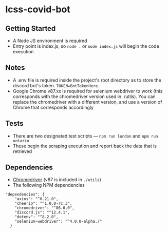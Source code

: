 # lcss-covid-bot
## Getting Started
* A Node JS environment is required 
* Entry point is index.js, so `node .` or `node index.js` will begin the code execution

## Notes
* A .env file is required inside the project's root directory as to store the discord bot's token. `TOKEN=BotTokenHere`.
* Google Chrome v87.xx is required for selenium webdriver to work (this corresponds with the chromedriver version used in ./utils). You can replace the chromedriver with a different version, and use a version of Chrome that corresponds accordingly

## Tests
* There are two designated test scripts — `npm run london` and `npm run ontario` 
* These begin the scraping execution and report back the data that is retrieved

## Dependencies 
* [Chromedriver](https://chromedriver.chromium.org/downloads) (v87 is included in `./utils`)
* The following NPM dependencies 
```
"dependencies": {
    "axios": "^0.21.0",
    "cheerio": "^1.0.0-rc.3",
    "chromedriver": "^86.0.0",
    "discord.js": "^12.4.1",
    "dotenv": "^8.2.0",
    "selenium-webdriver": "^4.0.0-alpha.7"
  }
```



